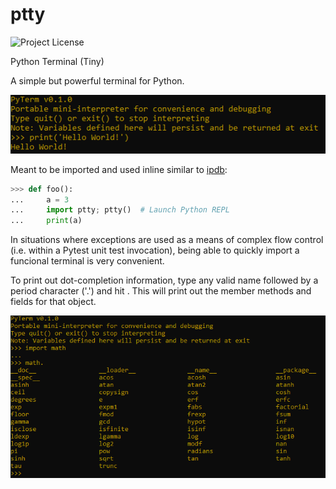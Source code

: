 # ptty

![Project License](https://img.shields.io/github/license/Pebaz/ptty)

Python Terminal (Tiny)

A simple but powerful terminal for Python.

![Hello World Output](Screenshot1.png)

Meant to be imported and used inline similar to [ipdb](<https://github.com/gotcha/ipdb>):

```python
>>> def foo():
...     a = 3
...     import ptty; ptty()  # Launch Python REPL
...     print(a)
```

In situations where exceptions are used as a means of complex flow control (i.e. within a Pytest unit test invocation), being able to quickly import a funcional terminal is very convenient.

To print out dot-completion information, type any valid name followed by a period character ('.') and hit <enter>. This will print out the member methods and fields for that object.

![Dot Completion Output](Screenshot2.png)